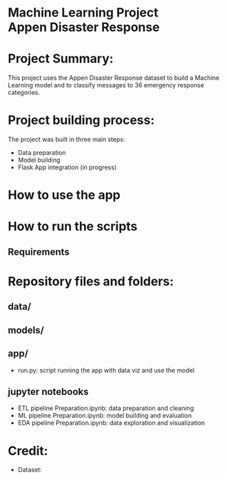 Machine Learning Project\
Appen Disaster Response
=============================================
# Project Summary: 
This project uses the Appen Disaster Response dataset to build a Machine Learning model and to classify messages to 36 emergency response categories.

# Project building process:
The project was built in three main steps:
- Data preparation
- Model building
- Flask App integration (in progress)




# How to use the app


# How to run the scripts 
## Requirements



# Repository files and folders:
## data/

## models/
## app/
- run.py: script running the app with data viz and use the model

## jupyter notebooks
- ETL pipeline Preparation.ipynb: data preparation and cleaning
- ML pipeline Preparation.ipynb: model building and evaluation
- EDA pipeline Preparation.ipynb: data exploration and visualization




# Credit: 
- Dataset:


